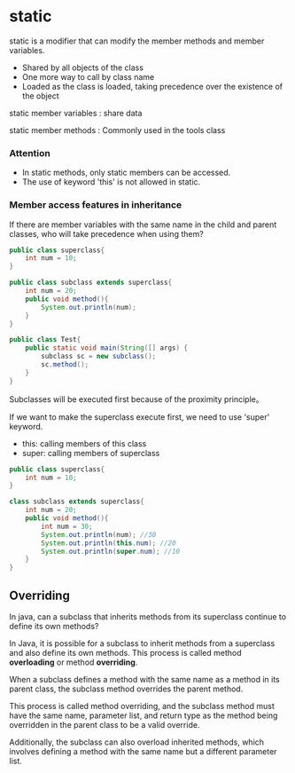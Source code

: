 # static

static is a modifier that can modify the member methods
and member variables.

- Shared by all objects of the class
- One more way to call by class name
- Loaded as the class is loaded, taking precedence over the existence of the object

static member variables : share data

static member methods : Commonly used in the tools class

### Attention
- In static methods, only static members can be accessed.
- The use of keyword 'this' is not allowed in static.

### Member access features in inheritance

If there are member variables with the same name in the child and parent classes, who will take precedence when using them?

```java
public class superclass{
    int num = 10;
}
```


```java
public class subclass extends superclass{
    int num = 20;
    public void method(){
        System.out.println(num);
    }
}
```


```java
public class Test{
    public static void main(String([] args) {
        subclass sc = new subclass();
        sc.method();
    }
}
```

Subclasses will be executed first because of the proximity principle。

If we want to make the superclass execute first, we need to use 'super' keyword.


- this: calling members of this class
- super: calling members of superclass

```java
public class superclass{
    int num = 10;
}

class subclass extends superclass{
    int num = 20;
    public void method(){
        int num = 30;
        System.out.println(num); //30
        System.out.println(this.num); //20
        System.out.println(super.num); //10
    }
}
```

## Overriding

In java, can a subclass that inherits methods from its superclass continue to define its own methods?

In Java, it is possible for a subclass to inherit methods from a superclass and also define its own methods. This process is called method **overloading** or method **overriding**.

When a subclass defines a method with the same name as a method in its parent class, the subclass method overrides the parent method. 

This process is called method overriding, and the subclass method must have the same name, parameter list, and return type as the method being overridden in the parent class to be a valid override.

Additionally, the subclass can also overload inherited methods, which involves defining a method with the same name but a different parameter list.



